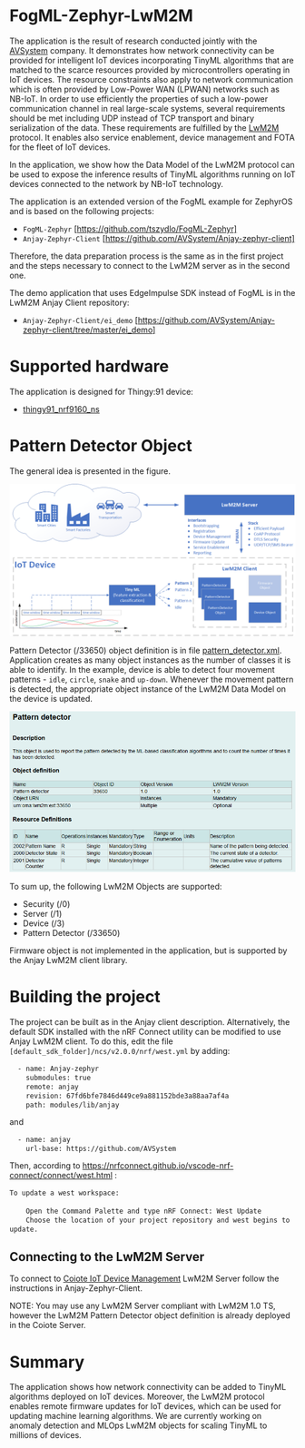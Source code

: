 # FogML-Zephyr-LwM2M
The application is the result of research conducted jointly with the [AVSystem](https://www.avsystem.com/) company. It demonstrates how network connectivity can be provided for intelligent IoT devices incorporating TinyML algorithms that are matched to the scarce resources  provided by microcontrollers operating in IoT devices. The resource constraints also apply to network communication which is often provided by Low-Power WAN (LPWAN) networks such as NB-IoT. In order to use efficiently the properties of such a low-power communication channel in real large-scale systems, several requirements should be met including UDP instead of TCP transport and binary serialization of the data. These requirements are fulfilled by the [LwM2M](https://omaspecworks.org/what-is-oma-specworks/iot/lightweight-m2m-lwm2m/) protocol. It enables also service enablement, device management and FOTA for the fleet of IoT devices. 

In the application, we show how the Data Model of the LwM2M protocol can be used to expose the inference results of TinyML algorithms running on IoT devices connected to the network by NB-IoT technology. 

The application is an extended version of the FogML example for ZephyrOS and is based on the following projects:
* `FogML-Zephyr` [https://github.com/tszydlo/FogML-Zephyr]
* `Anjay-Zephyr-Client` [https://github.com/AVSystem/Anjay-zephyr-client]

Therefore, the data preparation process is the same as in the first project and the steps necessary to connect to the LwM2M server as in the second one.

The demo application that uses EdgeImpulse SDK instead of FogML is in the LwM2M Anjay Client repository:
* `Anjay-Zephyr-Client/ei_demo` [https://github.com/AVSystem/Anjay-zephyr-client/tree/master/ei_demo]

# Supported hardware

The application is designed for Thingy:91 device:
 - [thingy91_nrf9160_ns](https://developer.nordicsemi.com/nRF_Connect_SDK/doc/latest/nrf/ug_thingy91.html)

# Pattern Detector Object
The general idea is presented in the figure.

![Pattern Detection object](./doc/pattern_detector_object.png)

Pattern Detector (/33650) object definition is in file [pattern_detector.xml](pattern_detector.xml). Application creates as many object instances as the number of classes it is able to identify. In the example, device is able to detect four movement patterns - `idle`, `circle`, `snake` and `up-down`. Whenever the movement pattern is detected, the appropriate object instance of the LwM2M Data Model on the device is updated.

![Pattern Detection object](./doc/id33650.png)

To sum up, the following LwM2M Objects are supported:
 - Security (/0)
 - Server (/1)
 - Device (/3)
 - Pattern Detector (/33650)

Firmware object is not implemented in the application, but is supported by the Anjay LwM2M client library.

# Building the project

The project can be built as in the Anjay client description. Alternatively, the default SDK installed with the nRF Connect utility can be modified to use Anjay LwM2M client. To do this, edit the file `[default_sdk_folder]/ncs/v2.0.0/nrf/west.yml` by adding:
```
  - name: Anjay-zephyr
    submodules: true
    remote: anjay
    revision: 67fd6bfe7846d449ce9a881152bde3a88aa7af4a
    path: modules/lib/anjay
```
and
```
  - name: anjay
    url-base: https://github.com/AVSystem    
```

Then, according to
https://nrfconnect.github.io/vscode-nrf-connect/connect/west.html :

```
To update a west workspace:

    Open the Command Palette and type nRF Connect: West Update
    Choose the location of your project repository and west begins to update.
```

## Connecting to the LwM2M Server

To connect to [Coiote IoT Device
Management](https://www.avsystem.com/products/coiote-iot-device-management-platform/)
LwM2M Server follow the instructions in Anjay-Zephyr-Client.

NOTE: You may use any LwM2M Server compliant with LwM2M 1.0 TS, however the LwM2M Pattern Detector object definition is already deployed in the Coiote Server. 

# Summary
The application shows how network connectivity can be added to TinyML algorithms deployed on IoT devices. Moreover, the LwM2M protocol enables remote firmware updates for IoT devices, which can be used for updating machine learning algorithms. We are currently working on anomaly detection and MLOps LwM2M objects for scaling TinyML to millions of devices.
